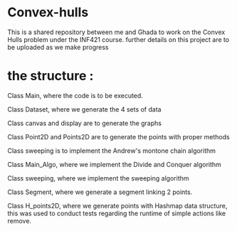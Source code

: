 # Convex-hulls
This is a shared repository between me and Ghada to work on the Convex Hulls problem under the INF421 course.
further details on this project are to be uploaded as we make progress

# the structure : 
Class Main, where the code is to be executed.

Class Dataset, where we generate the 4 sets of data

Class canvas and display are to generate the graphs

Class Point2D and Points2D are to generate the points with proper methods

Class sweeping is to implement the Andrew's montone chain algorithm

Class Main_Algo, where we implement the Divide and Conquer algorithm

Class sweeping, where we implement the sweeping algorithm

Class Segment, where we generate a segment linking 2 points.

Class H_points2D, where we generate points with Hashmap data structure, this was used to conduct tests regarding the runtime of simple actions like remove.
